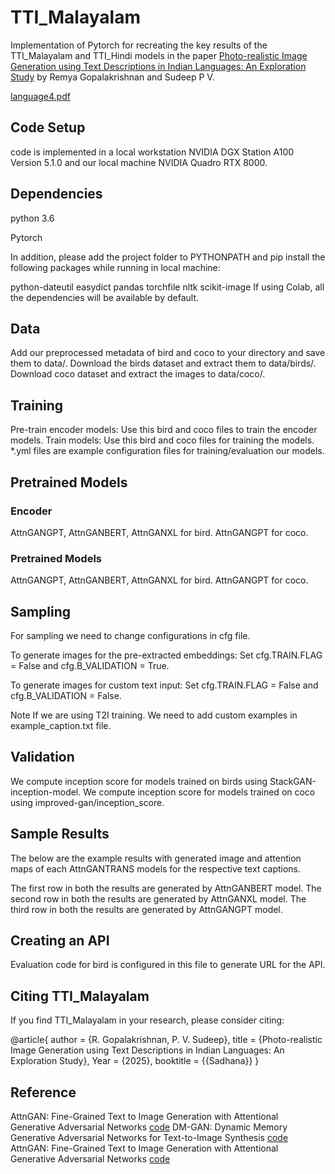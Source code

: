 # TTI_Malayalam
Implementation of Pytorch for recreating the key results of the TTI_Malayalam and TTI_Hindi models in the paper [Photo-realistic Image Generation using Text Descriptions in Indian Languages: An Exploration Study](https://link.springer.com/chapter/10.1007/978-3-031-58535-7_12) by Remya Gopalakrishnan and Sudeep P V.

[language4.pdf](https://github.com/user-attachments/files/20133998/language4.pdf)

## Code Setup

code is implemented in a local workstation NVIDIA DGX Station A100 Version 5.1.0 and our local machine NVIDIA Quadro RTX 8000.

## Dependencies
python 3.6

Pytorch

In addition, please add the project folder to PYTHONPATH and pip install the following packages while running in local machine:

python-dateutil
easydict
pandas
torchfile
nltk
scikit-image
If using Colab, all the dependencies will be available by default.

## Data
Add our preprocessed metadata of bird and coco to your directory and save them to data/.
Download the birds dataset and extract them to data/birds/.
Download coco dataset and extract the images to data/coco/.

## Training
Pre-train encoder models: Use this bird and coco files to train the encoder models.
Train models: Use this bird and coco files for training the models.
*.yml files are example configuration files for training/evaluation our models.

## Pretrained Models
### Encoder

AttnGANGPT, AttnGANBERT, AttnGANXL for bird.
AttnGANGPT for coco.
### Pretrained Models

AttnGANGPT, AttnGANBERT, AttnGANXL for bird.
AttnGANGPT for coco.
## Sampling
For sampling we need to change configurations in cfg file.

To generate images for the pre-extracted embeddings: Set cfg.TRAIN.FLAG = False and cfg.B_VALIDATION = True.

To generate images for custom text input: Set cfg.TRAIN.FLAG = False and cfg.B_VALIDATION = False.

Note If we are using T2I training. We need to add custom examples in example_caption.txt file.

## Validation
We compute inception score for models trained on birds using StackGAN-inception-model.
We compute inception score for models trained on coco using improved-gan/inception_score.

## Sample Results
The below are the example results with generated image and attention maps of each AttnGANTRANS models for the respective text captions.

The first row in both the results are generated by AttnGANBERT model.
The second row in both the results are generated by AttnGANXL model.
The third row in both the results are generated by AttnGANGPT model.


## Creating an API
Evaluation code for bird is configured in this file to generate URL for the API.

## Citing TTI_Malayalam
If you find TTI_Malayalam in your research, please consider citing:

@article{
  author    = {R. Gopalakrishnan, P. V. Sudeep},
  title     = {Photo-realistic Image Generation using Text Descriptions in Indian Languages: An Exploration Study},
  Year      = {2025},
  booktitle = {{Sadhana}}
}

## Reference

AttnGAN: Fine-Grained Text to Image Generation with Attentional Generative Adversarial Networks [code](https://github.com/taoxugit/AttnGAN)
DM-GAN: Dynamic Memory Generative Adversarial Networks for Text-to-Image Synthesis [code](https://github.com/MinfengZhu/DM-GAN)
AttnGAN: Fine-Grained Text to Image Generation with Attentional Generative Adversarial Networks [code](https://github.com/tobran/DF-GAN)
